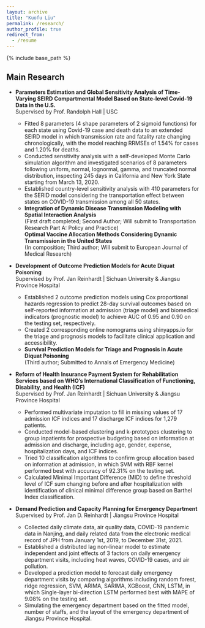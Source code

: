 ```yaml
---
layout: archive
title: "Kuofu Liu"
permalink: /research/
author_profile: true
redirect_from:
  - /resume
---
```


{% include base_path %}

## Main Research
* **Parameters Estimation and Global Sensitivity Analysis of Time-Varying SEIRD Compartmental Model Based on State-level Covid-19 Data in the U.S.**<br>
  Supervised by Prof. Randolph Hall | USC
  * Fitted 8 parameters (4 shape parameters of 2 sigmoid functions) for each state using Covid-19 case and death data to an extended SEIRD model in which transmission rate and fatality rate changing chronologically, with the model reaching RRMSEs of 1.54% for cases and 1.20% for deaths.<br>
  * Conducted sensitivity analysis with a self-developed Monte Carlo simulation algorithm and investigated scenarios of 8 parameters following uniform, normal, lognormal, gamma, and truncated normal distribution, inspecting 245 days in California and New York State starting from March 13, 2020.<br>
  * Established country-level sensitivity analysis with 410 parameters for the SERID model considering the transportation effect between states on COVID-19 transmission among all 50 states.<br>
  * **Integration of Dynamic Disease Transmission Modeling with Spatial Interaction Analysis**<br> (First draft completed; Second Author; Will submit to Transportation Research Part A: Policy and Practice)<br>
  **Optimal Vaccine Allocation Methods Considering Dynamic Transmission in the United States**<br> (In composition; Third author; Will submit to European Journal of Medical Research)<br>

    
* **Development of Outcome Prediction Models for Acute Diquat Poisoning**<br>
  Supervised by Prof. Jan Reinhardt | Sichuan University & Jiangsu Province Hospital<br>
  * Established 2 outcome prediction models using Cox proportional hazards regression to predict 28-day survival outcomes based on self-reported information at admission (triage model) and biomedical indicators (prognostic model) to achieve AUC of 0.95 and 0.90 on the testing set, respectively.<br>
  * Created 2 corresponding online nomograms using shinyapps.io for the triage and prognosis models to facilitate clinical application and accessibility.<br>
  * **Survival Prediction Models for Triage and Prognosis in Acute Diquat Poisoning**<br> (Third author; Submitted to Annals of Emergency Medicine)

    
* **Reform of Health Insurance Payment System for Rehabilitation Services based on WHO’s International Classification of Functioning, Disability, and Health (ICF)**<br>
  Supervised by Prof. Jan Reinhardt | Sichuan University & Jiangsu Province Hospital<br>
  * Performed multivariate imputation to fill in missing values of 17 admission ICF indices and 17 discharge ICF indices for 1,279 patients.<br>
  * Conducted model-based clustering and k-prototypes clustering to group inpatients for prospective budgeting based on information at admission and discharge, including age, gender, expense, hospitalization days, and ICF indices.<br>
  * Tried 10 classification algorithms to confirm group allocation based on information at admission, in which SVM with RBF kernel performed best with accuracy of 92.31% on the testing set.<br>
  * Calculated Minimal Important Difference (MID) to define threshold level of ICF sum changing before and after hospitalization with identification of clinical minimal difference group based on Barthel Index classification.<br>

* **Demand Prediction and Capacity Planning for Emergency Department**<br>
  Supervised by Prof. Jan D. Reinhardt | Jiangsu Province Hospital<br>
  * Collected daily climate data, air quality data, COVID-19 pandemic data in Nanjing, and daily related data from the electronic medical record of JPH from January 1st, 2019, to December 31st, 2021.<br>
  * Established a distributed lag non-linear model to estimate independent and joint effects of 3 factors on daily emergency department visits, including heat waves, COVID-19 cases, and air pollution.<br>
  * Developed a prediction model to forecast daily emergency department visits by comparing algorithms including random forest, ridge regression, SVM, ARIMA, SARIMA, XGBoost, CNN, LSTM, in which Single-layer bi-direction LSTM performed best with MAPE of 9.08% on the testing set.<br>
  * Simulating the emergency department based on the fitted model, number of staffs, and the layout of the emergency department of Jiangsu Province Hospital.<br>
